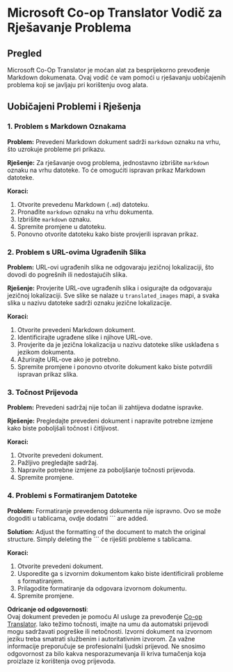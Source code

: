 <!--
CO_OP_TRANSLATOR_METADATA:
{
  "original_hash": "0788d7ebe4876c9be89132f48e09b26d",
  "translation_date": "2025-06-12T12:31:30+00:00",
  "source_file": "getting_started/troubleshooting.md",
  "language_code": "hr"
}
-->
# Microsoft Co-op Translator Vodič za Rješavanje Problema


## Pregled
Microsoft Co-Op Translator je moćan alat za besprijekorno prevođenje Markdown dokumenata. Ovaj vodič će vam pomoći u rješavanju uobičajenih problema koji se javljaju pri korištenju ovog alata.

## Uobičajeni Problemi i Rješenja

### 1. Problem s Markdown Oznakama
**Problem:** Prevedeni Markdown dokument sadrži `markdown` oznaku na vrhu, što uzrokuje probleme pri prikazu.

**Rješenje:** Za rješavanje ovog problema, jednostavno izbrišite `markdown` oznaku na vrhu datoteke. To će omogućiti ispravan prikaz Markdown datoteke.

**Koraci:**
1. Otvorite prevedenu Markdown (`.md`) datoteku.
2. Pronađite `markdown` oznaku na vrhu dokumenta.
3. Izbrišite `markdown` oznaku.
4. Spremite promjene u datoteku.
5. Ponovno otvorite datoteku kako biste provjerili ispravan prikaz.

### 2. Problem s URL-ovima Ugrađenih Slika
**Problem:** URL-ovi ugrađenih slika ne odgovaraju jezičnoj lokalizaciji, što dovodi do pogrešnih ili nedostajućih slika.

**Rješenje:** Provjerite URL-ove ugrađenih slika i osigurajte da odgovaraju jezičnoj lokalizaciji. Sve slike se nalaze u `translated_images` mapi, a svaka slika u nazivu datoteke sadrži oznaku jezične lokalizacije.

**Koraci:**
1. Otvorite prevedeni Markdown dokument.
2. Identificirajte ugrađene slike i njihove URL-ove.
3. Provjerite da je jezična lokalizacija u nazivu datoteke slike usklađena s jezikom dokumenta.
4. Ažurirajte URL-ove ako je potrebno.
5. Spremite promjene i ponovno otvorite dokument kako biste potvrdili ispravan prikaz slika.

### 3. Točnost Prijevoda
**Problem:** Prevedeni sadržaj nije točan ili zahtijeva dodatne ispravke.

**Rješenje:** Pregledajte prevedeni dokument i napravite potrebne izmjene kako biste poboljšali točnost i čitljivost.

**Koraci:**
1. Otvorite prevedeni dokument.
2. Pažljivo pregledajte sadržaj.
3. Napravite potrebne izmjene za poboljšanje točnosti prijevoda.
4. Spremite promjene.

### 4. Problemi s Formatiranjem Datoteke
**Problem:** Formatiranje prevedenog dokumenta nije ispravno. Ovo se može dogoditi u tablicama, ovdje dodatni ``` are added.

**Solution:** Adjust the formatting of the document to match the original structure. Simply deleting the ``` će riješiti probleme s tablicama.

**Koraci:**
1. Otvorite prevedeni dokument.
2. Usporedite ga s izvornim dokumentom kako biste identificirali probleme s formatiranjem.
3. Prilagodite formatiranje da odgovara izvornom dokumentu.
4. Spremite promjene.

**Odricanje od odgovornosti**:  
Ovaj dokument preveden je pomoću AI usluge za prevođenje [Co-op Translator](https://github.com/Azure/co-op-translator). Iako težimo točnosti, imajte na umu da automatski prijevodi mogu sadržavati pogreške ili netočnosti. Izvorni dokument na izvornom jeziku treba smatrati službenim i autoritativnim izvorom. Za važne informacije preporučuje se profesionalni ljudski prijevod. Ne snosimo odgovornost za bilo kakva nesporazumevanja ili kriva tumačenja koja proizlaze iz korištenja ovog prijevoda.